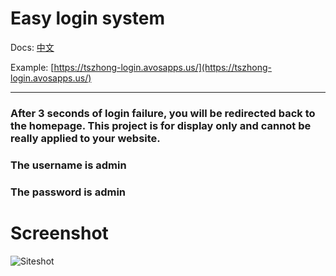 # Easy login system

Docs: [中文](https://github.com/TszHong0411/Simple-login/blob/main/README_zh.md)

Example: [https://tszhong-login.avosapps.us/](https://tszhong-login.avosapps.us/)

---

### After 3 seconds of login failure, you will be redirected back to the homepage. This project is for display only and cannot be really applied to your website.

### The username is admin
### The password is admin

# Screenshot

![Siteshot](https://cdn.jsdelivr.net/gh/tszhong0411/image/simple-login-siteshot-2.png)